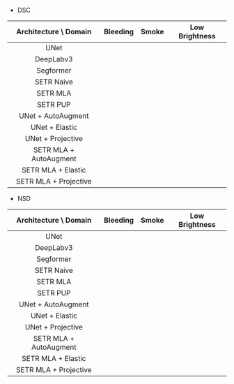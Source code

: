 - DSC

| Architecture \ Domain         | Bleeding      | Smoke         | Low Brightness        |       
|:---------------------:        |:--------:     |:-----:        |:--------------:       |
|       UNet                    |               |               |                       |
|       DeepLabv3               |               |               |                       |
|       Segformer               |               |               |                       |                                      
|       SETR Naive              |               |               |                       |                                      
|       SETR MLA                |               |               |                       |                                      
|       SETR PUP                |               |               |                       |                                      
|       UNet + AutoAugment      |               |               |                       |                                      
|       UNet + Elastic          |               |               |                       |                                      
|       UNet + Projective       |               |               |                       |                                      
|       SETR MLA + AutoAugment  |               |               |                       |                                        
|       SETR MLA + Elastic      |               |               |                       |                                      
|       SETR MLA + Projective   |               |               |                       |

- NSD

| Architecture \ Domain 	| Bleeding 	| Smoke 	| Low Brightness 	|
|:---------------------:	|:--------:	|:-----:	|:--------------:	|
|       UNet                    |               |               |                       |
|       DeepLabv3               |               |               |                       |
|       Segformer               |               |               |               	|                                      
|       SETR Naive              |               |               |              		|                                      
|       SETR MLA                |               |               |               	|                                      
|       SETR PUP                |               |               |               	|                                      
|       UNet + AutoAugment      |               |               |               	|                                      
|       UNet + Elastic          |               |               |               	|                                      
|       UNet + Projective       |               |               |               	|                                      
|       SETR MLA + AutoAugment  |               |               |               	|                                            
|       SETR MLA + Elastic      |               |               |               	|                                      
|       SETR MLA + Projective   |               |               |               	|


